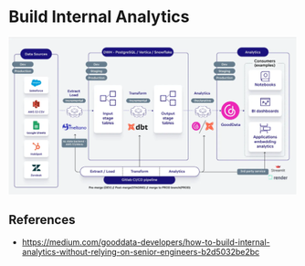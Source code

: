 # Build Internal Analytics

![Architect: Internal Analytics](./images/act-internal-analytics-01.png)

## References

* https://medium.com/gooddata-developers/how-to-build-internal-analytics-without-relying-on-senior-engineers-b2d5032be2bc
